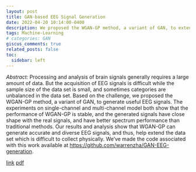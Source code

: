 ```yaml
---
layout: post
title: GAN-based EEG Signal Generation
date: 2022-04-20 10:14:00-0400
description: We proposed the WGAN-GP method, a variant of GAN, to extend data set of EEG signals.
tags: Machine-Learning
# categories: GAN
giscus_comments: true
related_posts: false
toc:
  sidebar: left
---
```


_Abstract:_ Processing and analysis of brain signals generally requires a large amount of data. But the acquisition of EEG signals is difficult while the sample size of the data set is small, and sometimes categories are unbalanced in the data set. Based on the challenge, we proposed the WGAN-GP method, a variant of GAN, to generate useful EEG signals. The experiments on single-channel and multi-channel model both show that the performance of WGAN-GP is stable, and the generated signals have close shape with the real signals, and have better spectrum performance than traditional methods. Our results and analysis show that WGAN-GP can generate accurate and diverse EEG signals, and thus, help extend the data set which is difficult to collect physically. We’ve made the code associated with this work available at https://github.com/warrenzha/GAN-EEG-generation.

[link](https://github.com/warrenzha/GAN-EEG-generation)             [pdf](https://wyzhao030.github.io/assets/pdf/GAN-EEG-Generation.pdf)